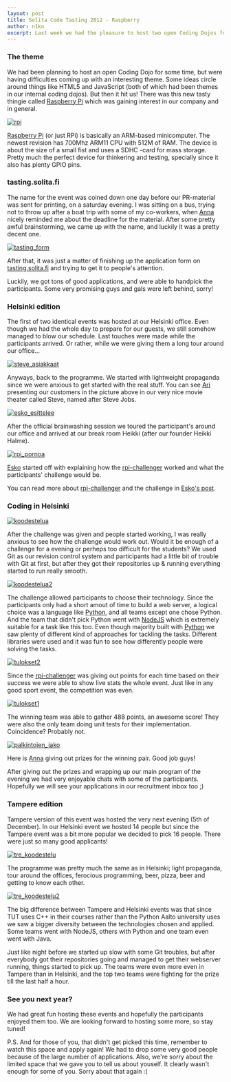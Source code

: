 ```yaml
---
layout: post
title: Solita Code Tasting 2012 - Raspberry
author: n1ko
excerpt: Last week we had the pleasure to host two open Coding Dojos for 30 enthustiatic programmers. The theme was Raspberry Pi and creating your own web-server that could service our demanding challenger.
---
```


### The theme ###

We had been planning to host an open Coding Dojo for some time, but were having
difficulties coming up with an interesting theme.
Some ideas circle around things like HTML5 and JavaScript (both of which had
been themes in our internal coding dojos).
But then it hit us! There was this new tasty thingie called
[Raspberry Pi](http://www.raspberrypi.org/) which was gaining interest in our
company and in general.

[![rpi](/img/codetasting/small/rpi.jpg)](/img/codetasting/rpi.jpg)

[Raspberry Pi](http://www.raspberrypi.org/) (or just RPi) is basically an ARM-based minicomputer.
The newest revision has 700Mhz ARM11 CPU with 512M of RAM. The device is about the size of a
small fist and uses a SDHC -card for mass storage. Pretty much the perfect device for thinkering
and testing, specially since it also has plenty GPIO pins.

### tasting.solita.fi ###

The name for the event was coined down one day before our PR-material was sent for printing, on a saturday evening.
I was sitting on a bus, trying not to throw up after a boat trip with some of my co-workers, when
[Anna](http://github.com/annara) nicely reminded me about the deadline for the material.
After some pretty awful brainstorming, we came up with the name, and luckily it was a pretty decent one.

[![tasting_form](/img/codetasting/small/tasting_form.png)](/img/codetasting/tasting_form.png)

After that, it was just a matter of finishing up the application form on
[tasting.solita.fi](http://https://github.com/solita/codetasting-form) and trying to get it to people's attention.

Luckily, we got tons of good applications, and were able to handpick the participants.
Some very promising guys and gals were left behind, sorry!

### Helsinki edition ###

The first of two identical events was hosted at our Helsinki office. Even though we had the whole day to prepare for our guests, we still somehow managed to blow our schedule. Last touches were made while the participants arrived. Or rather, while we were giving them a long tour around our office...

[![steve_asiakkaat](/img/codetasting/small/steve_asiakkaat.jpg)](/img/codetasting/steve_asiakkaat.jpg)

Anyways, back to the programme. We started with lightweight propaganda since we were anxious to get started with the real stuff. You can see [Ari](http://github.com/aautio) presenting our customers in the picture above in our very nice movie theater called Steve, named after Steve Jobs.

[![esko_esittelee](/img/codetasting/small/esko_esittelee.jpg)](/img/codetasting/esko_esittelee.jpg)

After the official brainwashing session we toured the participant's around our office and arrived at our break room Heikki (after our founder Heikki Halme).

[![rpi_pornoa](/img/codetasting/small/rpi_pornoa.jpg)](/img/codetasting/rpi_pornoa.jpg)

[Esko](http://github.org/orfjackal) started off with explaining how the [rpi-challenger](http://github.com/solita/rpi-challenger) worked and what the participants' challenge would be.

You can read more about [rpi-challenger](http://github.com/solita/rpi-challenger) and the challenge in [Esko's post](http://dev.solita.fi/2012/12/07/tasting-code-beind-the-event.html).

### Coding in Helsinki ###

[![koodestelua](/img/codetasting/small/koodestelua.jpg)](/img/codetasting/koodestelua.jpg)

After the challenge was given and people started working, I was really anxious to see how the challenge would work out. Would it be enough of a challenge for a evening or perheps too difficult for the students? We used Git as our revision control system and participants had a little bit of trouble with Git at first, but after they got their repositories up & running everything started to run really smooth.

[![koodestelua2](/img/codetasting/small/koodestelua2.jpg)](/img/codetasting/koodestelua2.jpg)

The challenge allowed participants to choose their technology. Since the participants only had a short amout of time to build a web server, a logical choice was a language like [Python](http://www.python.org/), and all teams except one chose Python. And the team that didn't pick Python went with [NodeJS](http://nodejs.org/) which is extremely suitable for a task like this too. Even though majority built with [Python](http://www.python.org/) we saw plenty of different kind of approaches for tackling the tasks. Different libraries were used and it was fun to see how differently people were solving the tasks.

[![tulokset2](/img/codetasting/small/tulokset2.jpg)](/img/codetasting/tulokset2.jpg)

Since the [rpi-challenger](http://github.com/solita/rpi-challenger) was giving out points for each time based on their success we were able to show live stats the whole event. Just like in any good sport event, the competition was even.

[![tulokset1](/img/codetasting/small/tulokset1.jpg)](/img/codetasting/tulokset1.jpg)

The winning team was able to gather 488 points, an awesome score! They were also the only team doing unit tests for their implementation. Coincidence? Probably not.

[![palkintojen_jako](/img/codetasting/small/palkintojen_jako.jpg)](/img/codetasting/palkintojen_jako.jpg)

Here is [Anna](http://github.com/annara) giving out prizes for the winning pair. Good job guys!

After giving out the prizes and wrapping up our main program of the evening we had very enjoyable chats with some of the participants. Hopefully we will see your applications in our recruitment inbox too ;)

### Tampere edition ###

Tampere version of this event was hosted the very next evening (5th of December). In our Helsinki event we hosted 14 people but since the Tampere event was a bit more popular we decided to pick 16 people. There were just so many good applicants!

[![tre_koodestelu](/img/codetasting/small/tre_koodestelu.jpg)](/img/codetasting/tre_koodestelu.jpg)

The programme was pretty much the same as in Helsinki; light propaganda, tour around the offices, ferocious programming, beer, pizza, beer and getting to know each other.

[![tre_koodestelu2](/img/codetasting/small/tre_koodestelu2.jpg)](/img/codetasting/tre_koodestelu2.jpg)

The big difference between Tampere and Helsinki events was that since TUT uses C++ in their courses rather than the Python Aalto university uses we saw a bigger diversity between the technologies chosen and applied. Some teams went with NodeJS, others with Python and one team even went with Java.

Just like night before we started up slow with some Git troubles, but after everybody got their repositories going and managed to get their webserver running, things started to pick up. The teams were even more even in Tampere than in Helsinki, and the top two teams were fighting for the prize till the last half a hour.

### See you next year? ###

We had great fun hosting these events and hopefully the participants enjoyed them too. We are looking forward to hosting some more, so stay tuned!

P.S. And for those of you, that didn't get picked this time, remember to watch this space and apply again! We had to drop some very good people because of the large number of applications. Also, we're sorry about the limited space that we gave you to tell us about youself. It clearly wasn't enough for some of you. Sorry about that again :(
